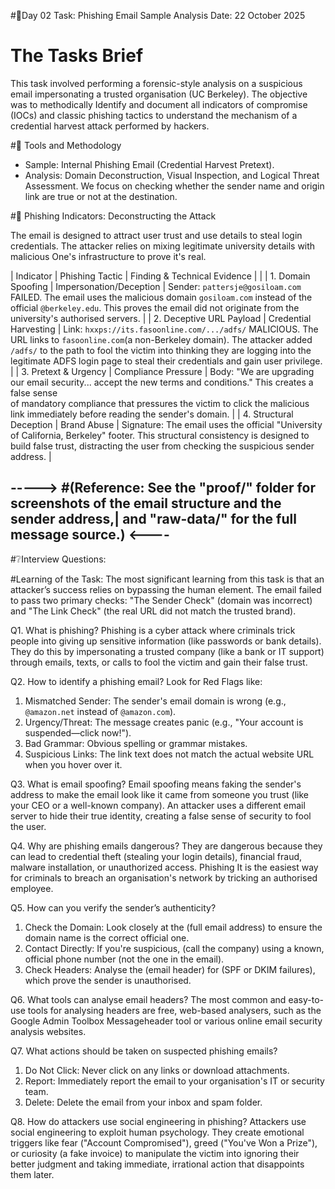 #🎯Day 02 Task: Phishing Email Sample Analysis
Date: 22 October 2025

# The Tasks Brief
This task involved performing a forensic-style analysis on a suspicious email impersonating a trusted organisation (UC Berkeley). The objective was to methodically
Identify and document all indicators of compromise (IOCs) and classic phishing tactics to understand the mechanism of a credential harvest attack performed by 
hackers.

#🔧 Tools and Methodology
* Sample: Internal Phishing Email (Credential Harvest Pretext).
* Analysis: Domain Deconstruction, Visual Inspection, and Logical Threat Assessment. We focus on checking whether the sender name and origin link are true or not
  at the destination.

#🎣 Phishing Indicators: Deconstructing the Attack

The email is designed to attract user trust and use details to steal login credentials. The attacker relies on mixing legitimate university details with malicious 
One's infrastructure to prove it's real.

| Indicator                | Phishing Tactic         | Finding & Technical Evidence                                                                                      |
|
| 1. Domain Spoofing       | Impersonation/Deception | Sender: `pattersje@gosiloam.com` FAILED. The email uses the malicious domain `gosiloam.com` instead of the
                                                       official `@berkeley.edu`. This proves the email did not originate from the university's authorised servers. |
| 2. Deceptive URL Payload | Credential Harvesting   | Link: `hxxps://its.fasoonline.com/.../adfs/` MALICIOUS. The URL links to `fasoonline.com`(a non-Berkeley
                                                       domain). The attacker added `/adfs/` to the path to fool the victim into thinking they are logging into the 
                                                       legitimate ADFS login page to steal their credentials and gain user privilege. |
| 3. Pretext & Urgency     | Compliance Pressure     | Body: "We are upgrading our email security... accept the new terms and conditions." This creates a false sense  
                                                       of mandatory compliance that pressures the victim to click the malicious link immediately before reading the
                                                       sender's domain.                                                                                            |
| 4. Structural Deception  | Brand Abuse             | Signature: The email uses the official "University of California, Berkeley" footer. This structural consistency 
                                                       is designed to build false trust, distracting the user from checking the suspicious sender address. |

-----> #(Reference: See the "proof/" folder for screenshots of the email structure and the sender address,| and "raw-data/" for the full message source.) <----
--------------------------------------------------------------------------------------------------------------------------------------------------------------------
#❔Interview Questions:

#Learning of the Task:
The most significant learning from this task is that an attacker’s success relies on bypassing the human element. The email failed to pass two primary checks: 
"The Sender Check" (domain was incorrect) and "The Link Check" (the real URL did not match the trusted brand).

Q1. What is phishing?
Phishing is a cyber attack where criminals trick people into giving up sensitive information (like passwords or bank details). They do this by impersonating a 
trusted company (like a bank or IT support) through emails, texts, or calls to fool the victim and gain their false trust.

Q2. How to identify a phishing email?
Look for Red Flags like:
1. Mismatched Sender: The sender's email domain is wrong (e.g., `@amazon.net` instead of `@amazon.com`).
2. Urgency/Threat: The message creates panic (e.g., "Your account is suspended—click now!").
3. Bad Grammar: Obvious spelling or grammar mistakes.
4. Suspicious Links: The link text does not match the actual website URL when you hover over it.

Q3. What is email spoofing?
Email spoofing means faking the sender's address to make the email look like it came from someone you trust (like your CEO or a well-known company). An attacker uses
a different email server to hide their true identity, creating a false sense of security to fool the user.

Q4. Why are phishing emails dangerous?
They are dangerous because they can lead to credential theft (stealing your login details), financial fraud, malware installation, or unauthorized access. Phishing 
It is the easiest way for criminals to breach an organisation's network by tricking an authorised employee.

Q5. How can you verify the sender’s authenticity?
1. Check the Domain: Look closely at the (full email address) to ensure the domain name is the correct official one.
2. Contact Directly: If you're suspicious, (call the company) using a known, official phone number (not the one in the email).
3. Check Headers: Analyse the (email header) for (SPF or DKIM failures), which prove the sender is unauthorised.

Q6. What tools can analyse email headers?
The most common and easy-to-use tools for analysing headers are free, web-based analysers, such as the Google Admin Toolbox Messageheader tool or various online 
email security analysis websites.

Q7. What actions should be taken on suspected phishing emails?
1. Do Not Click: Never click on any links or download attachments.
2. Report: Immediately report the email to your organisation's IT or security team.
3. Delete: Delete the email from your inbox and spam folder.

Q8. How do attackers use social engineering in phishing?
Attackers use social engineering to exploit human psychology. They create emotional triggers like fear ("Account Compromised"), greed ("You've Won a Prize"), or
curiosity (a fake invoice) to manipulate the victim into ignoring their better judgment and taking immediate, irrational action that disappoints them later.
